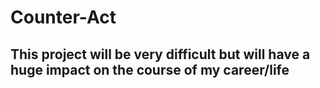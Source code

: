 # Counter-Act

## This project will be very difficult but will have a huge impact on the course of my career/life
